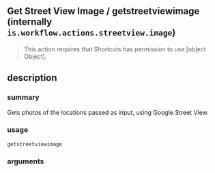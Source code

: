 
## Get Street View Image / getstreetviewimage (internally `is.workflow.actions.streetview.image`)


> This action requires that Shortcuts has permission to use [object Object].


## description
### summary
Gets photos of the locations passed as input, using Google Street View.


### usage
`getstreetviewimage `

### arguments


